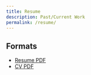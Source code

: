 ```yaml
---
title: Resume
description: Past/Current Work
permalink: /resume/
---
```


## Formats

* [Resume PDF](#)
* [CV PDF](https://drive.google.com/file/d/1VIXKqXVOSg9YnRp80dbInkgW9XdiNnc0/view?usp=sharing)
